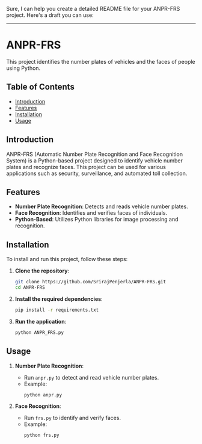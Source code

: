 Sure, I can help you create a detailed README file for your ANPR-FRS project. Here's a draft you can use:

---

# ANPR-FRS

This project identifies the number plates of vehicles and the faces of people using Python.

## Table of Contents
- [Introduction](#introduction)
- [Features](#features)
- [Installation](#installation)
- [Usage](#usage)
  
## Introduction
ANPR-FRS (Automatic Number Plate Recognition and Face Recognition System) is a Python-based project designed to identify vehicle number plates and recognize faces. This project can be used for various applications such as security, surveillance, and automated toll collection.

## Features
- **Number Plate Recognition**: Detects and reads vehicle number plates.
- **Face Recognition**: Identifies and verifies faces of individuals.
- **Python-Based**: Utilizes Python libraries for image processing and recognition.

## Installation
To install and run this project, follow these steps:

1. **Clone the repository**:
    ```bash
    git clone https://github.com/SrirajPenjerla/ANPR-FRS.git
    cd ANPR-FRS
    ```

2. **Install the required dependencies**:
    ```bash
    pip install -r requirements.txt
    ```

3. **Run the application**:
    ```bash
    python ANPR_FRS.py
    ```

## Usage
1. **Number Plate Recognition**:
    - Run `anpr.py` to detect and read vehicle number plates.
    - Example:
        ```bash
        python anpr.py
        ```

2. **Face Recognition**:
    - Run `frs.py` to identify and verify faces.
    - Example:
        ```bash
        python frs.py
        ```



